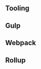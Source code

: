 <section data-type="chapter">

# <a id="tooling"></a>Tooling

## Gulp

## Webpack

## Rollup

</section>
